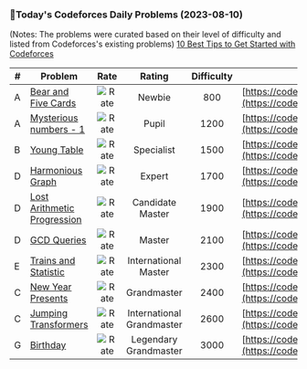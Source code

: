 ### 🌟Today's Codeforces Daily Problems (2023-08-10)
(Notes: The problems were curated based on their level of difficulty and listed from Codeforces's existing problems)
[10 Best Tips to Get Started with Codeforces](https://github.com/ika9810/Codeforces-Daily-Problems/blob/main/10%20Best%20Tips%20to%20Get%20Started%20with%20Codeforces.md)

| # | Problem | Rate| Rating | Difficulty | Contest |
|---| ----- | :--------: | :----------: | :----------: | ---------- |
|A|[Bear and Five Cards](https://codeforces.com/contest/680/problem/A)|![Rate](https://img.shields.io/badge/Newbie-800-lightgrey)|Newbie|800|[https://codeforces.com/contest/680](https://codeforces.com/contest/680)|
|A|[Mysterious numbers - 1](https://codeforces.com/contest/171/problem/A)|![Rate](https://img.shields.io/badge/Pupil-1200-brightgreen)|Pupil|1200|[https://codeforces.com/contest/171](https://codeforces.com/contest/171)|
|B|[Young Table](https://codeforces.com/contest/237/problem/B)|![Rate](https://img.shields.io/badge/Specialist-1500-9cf)|Specialist|1500|[https://codeforces.com/contest/237](https://codeforces.com/contest/237)|
|D|[Harmonious Graph](https://codeforces.com/contest/1253/problem/D)|![Rate](https://img.shields.io/badge/Expert-1700-blue)|Expert|1700|[https://codeforces.com/contest/1253](https://codeforces.com/contest/1253)|
|D|[Lost Arithmetic Progression](https://codeforces.com/contest/1673/problem/D)|![Rate](https://img.shields.io/badge/Candidate%20Master-1900-blueviolet)|Candidate Master|1900|[https://codeforces.com/contest/1673](https://codeforces.com/contest/1673)|
|D|[GCD Queries ](https://codeforces.com/contest/1762/problem/D)|![Rate](https://img.shields.io/badge/Master-2100-orange)|Master|2100|[https://codeforces.com/contest/1762](https://codeforces.com/contest/1762)|
|E|[Trains and Statistic](https://codeforces.com/contest/675/problem/E)|![Rate](https://img.shields.io/badge/International%20Master-2300-orange)|International Master|2300|[https://codeforces.com/contest/675](https://codeforces.com/contest/675)|
|C|[New Year Presents](https://codeforces.com/contest/1090/problem/C)|![Rate](https://img.shields.io/badge/Grandmaster-2400-red)|Grandmaster|2400|[https://codeforces.com/contest/1090](https://codeforces.com/contest/1090)|
|C|[Jumping Transformers](https://codeforces.com/contest/1218/problem/C)|![Rate](https://img.shields.io/badge/International%20Grandmaster-2600-red)|International Grandmaster|2600|[https://codeforces.com/contest/1218](https://codeforces.com/contest/1218)|
|G|[Birthday](https://codeforces.com/contest/1637/problem/G)|![Rate](https://img.shields.io/badge/Legendary%20Grandmaster-3000-red)|Legendary Grandmaster|3000|[https://codeforces.com/contest/1637](https://codeforces.com/contest/1637)|

